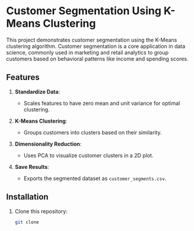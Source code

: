 # Customer Segmentation Using K-Means Clustering

This project demonstrates customer segmentation using the K-Means clustering algorithm. Customer segmentation is a core application in data science, commonly used in marketing and retail analytics to group customers based on behavioral patterns like income and spending scores.

## Features

1. **Standardize Data**:
   - Scales features to have zero mean and unit variance for optimal clustering.

2. **K-Means Clustering**:
   - Groups customers into clusters based on their similarity.

3. **Dimensionality Reduction**:
   - Uses PCA to visualize customer clusters in a 2D plot.

4. **Save Results**:
   - Exports the segmented dataset as `customer_segments.csv`.

## Installation

1. Clone this repository:
   ```bash
   git clone 
